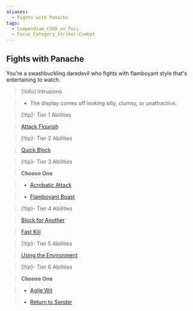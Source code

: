 ```yaml
---
aliases:
  - Fights with Panache
tags:
  - Compendium_CSRD_en_Foci
  - Focus_Category_Striker-Combat
---
```

  
    
## Fights with Panache    
You're a swashbuckling daredevil who fights with flamboyant style that's entertaining to watch.    
  
>[!info] Intrusions    
>- The display comes off looking silly, clumsy, or unattractive.    
  
  
>[!tip]- Tier 1 Abilities    
> [Attack Flourish](Attack-Flourish.md)    
  
  
>[!tip]- Tier 2 Abilities    
> [Quick Block](Quick-Block.md)    
  
  
>[!tip]- Tier 3 Abilities    
> **Choose One**    
>- [Acrobatic Attack](Witch-Bane.md)    
>- [Flamboyant Boast](Flamboyant-Boast.md)    
  
  
>[!tip]- Tier 4 Abilities    
> [Block for Another](Block-for-Another.md)    
> [Fast Kill](Fast-Kill.md)    
  
  
>[!tip]- Tier 5 Abilities    
> [Using the Environment](Using-the-Environment.md)    
  
  
>[!tip]- Tier 6 Abilities    
> **Choose One**    
>- [Agile Wit](Agile-Wit.md)    
>- [Return to Sender](Return-to-Sender.md)